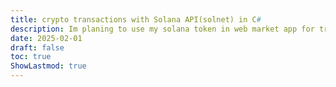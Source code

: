 ```yaml
---
title: crypto transactions with Solana API(solnet) in C#
description: Im planing to use my solana token in web market app for transactions and walets and such. 
date: 2025-02-01
draft: false
toc: true
ShowLastmod: true
---
```

## 